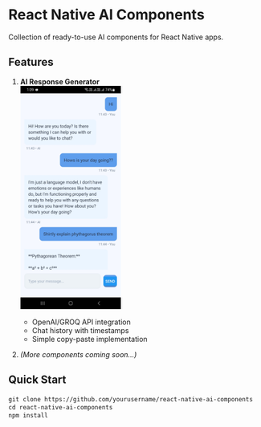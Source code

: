 # React Native AI Components

Collection of ready-to-use AI components for React Native apps.

## Features

1. **AI Response Generator**  
    <img src="src/assets/aiResponseGeneratorSS.jpg" width="200" alt="AI Response Screenshot">  
   - OpenAI/GROQ API integration  
   - Chat history with timestamps  
   - Simple copy-paste implementation  

2. *(More components coming soon...)*

## Quick Start

```
git clone https://github.com/yourusername/react-native-ai-components
cd react-native-ai-components
npm install
```
